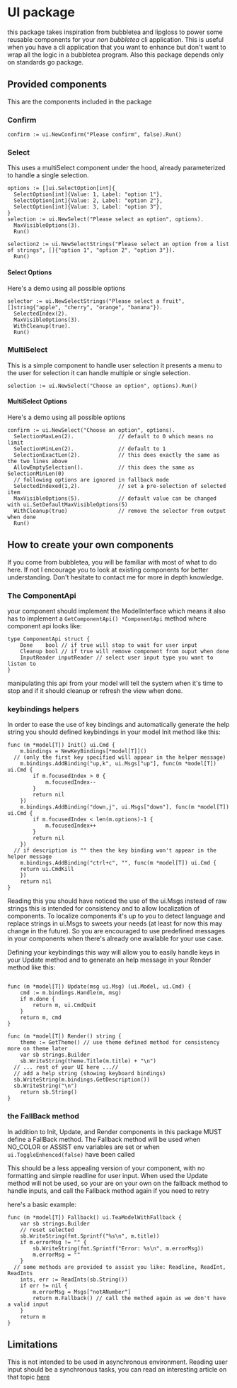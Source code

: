 # UI package

this package takes inspiration from bubbletea and lipgloss to power some reusable components for your _non bubbletea_ cli application. This is useful when you have a cli application that you want to enhance but don't want to wrap all the logic in a bubbletea program. Also this package depends only on standards go package.

## Provided components
This are the components included in the package
### Confirm
```golang
confirm := ui.NewConfirm("Please confirm", false).Run()
```
### Select
This uses a multiSelect component under the hood, already parameterized to handle a single selection.
```golang
options := []ui.SelectOption[int]{
  SelectOption[int]{Value: 1, Label: "option 1"},
  SelectOption[int]{Value: 2, Label: "option 2"},
  SelectOption[int]{Value: 3, Label: "option 3"},
}
selection := ui.NewSelect("Please select an option", options).
  MaxVisibleOptions(3).
  Run()

selection2 := ui.NewSelectStrings("Please select an option from a list of strings", []{"option 1", "option 2", "option 3"}).
  Run()
```

#### Select Options
Here's a demo using all possible options
```golang
selector := ui.NewSelectStrings("Please select a fruit", []string{"apple", "cherry", "orange", "banana"}).
  SelectedIndex(2).
  MaxVisibleOptions(3).
  WithCleanup(true).
  Run()
```

### MultiSelect
This is a simple component to handle user selection it presents a menu to the user for selection it can handle multiple or single selection.
```golang
selection := ui.NewSelect("Choose an option", options).Run()

```
#### MultiSelect Options
Here's a demo using all possible options
```golang
confirm := ui.NewSelect("Choose an option", options).
  SelectionMaxLen(2).              // default to 0 which means no limit
  SelectionMinLen(2).              // default to 1
  SelectionExactLen(2).            // this does exactly the same as the two lines above
  AllowEmptySelection().           // this does the same as SelectionMinLen(0)
  // following options are ignored in fallback mode
  SelectedIndexed(1,2).            // set a pre-selection of selected item
  MaxVisibleOptions(5).            // default value can be changed with ui.SetDefaultMaxVisibleOptions(5)
  WithCleanup(true)                // remove the selector from output when done
  Run()

```

## How to create your own components
If you come from bubbletea, you will be familiar with most of what to do here. If not I encourage you to look at existing components for better understanding. Don't hesitate to contact me for more in depth knowledge.

### The ComponentApi
your component should implement the ModelInterface  which means it also has to implement a ```GetComponentApi() *ComponentApi``` method where component api looks like:
```golang
type ComponentApi struct {
	Done    bool // if true will stop to wait for user input
	Cleanup bool // if true will remove component from ouput when done
	InputReader inputReader // select user input type you want to listen to
}
```
manipulating this api from your model will tell the system when it's time to stop and if it should cleanup or refresh the view when done.


### keybindings helpers
In order to ease the use of key bindings and automatically generate the help string you should defined keybindings in your model Init method
like this:
```golang
func (m *model[T]) Init() ui.Cmd {
	m.bindings = NewKeyBindings[*model[T]]()
  // (only the first key specified will appear in the helper message)
	m.bindings.AddBinding("up,k", ui.Msgs["up"], func(m *model[T]) ui.Cmd {
		if m.focusedIndex > 0 {
			m.focusedIndex--
		}
		return nil
	})
	m.bindings.AddBinding("down,j", ui.Msgs["down"], func(m *model[T]) ui.Cmd {
		if m.focusedIndex < len(m.options)-1 {
			m.focusedIndex++
		}
		return nil
	})
  // if description is "" then the key binding won't appear in the helper message
	m.bindings.AddBinding("ctrl+c", "", func(m *model[T]) ui.Cmd {
    return ui.CmdKill
	})
	return nil
}
```
Reading this you should have noticed the use of the ui.Msgs instead of raw strings this is intended for consistency and to allow localization
of components. To localize components it's up to you to detect language and replace strings in ui.Msgs to sweets your needs (at least for now this may change in the future).
So you are encouraged to use predefined messages in your components when there's already one available for your use case.

Defining your keybindings this way will allow you to easily handle keys in your Update method and to generate an help message in your Render method like this:
```golang

func (m *model[T]) Update(msg ui.Msg) (ui.Model, ui.Cmd) {
	cmd := m.bindings.Handle(m, msg)
	if m.done {
		return m, ui.CmdQuit
	}
	return m, cmd
}

func (m *model[T]) Render() string {
	theme := GetTheme() // use theme defined method for consistency more on theme later
	var sb strings.Builder
	sb.WriteString(theme.Title(m.title) + "\n")
  // ... rest of your UI here ...//
  // add a help string (showing keyboard bindings)
  sb.WriteString(m.bindings.GetDescription())
  sb.WriteString("\n")
	return sb.String()
}
```

### the FallBack method
In addition to Init, Update, and Render components in this package MUST define a FallBack method. 
The Fallback method will be used when NO_COLOR or ASSIST env variables are set or when ```ui.ToggleEnhenced(false)``` have been called

This should be a less appealing version of your component, with no formatting and simple readline for user input. When used the Update method
will not be used, so your are on your own on the fallback method to handle inputs, and call the Fallback method again if you need to retry

here's a basic example: 
```golang
func (m *model[T]) Fallback() ui.TeaModelWithFallback {
	var sb strings.Builder
	// reset selected
	sb.WriteString(fmt.Sprintf("%s\n", m.title))
	if m.errorMsg != "" {
		sb.WriteString(fmt.Sprintf("Error: %s\n", m.errorMsg))
		m.errorMsg = ""
	}
  // some methods are provided to assist you like: Readline, ReadInt, ReadInts
	ints, err := ReadInts(sb.String())
	if err != nil {
		m.errorMsg = Msgs["notANumber"]
		return m.Fallback() // call the method again as we don't have a valid input
	}
	return m
}
```

## Limitations
This is not intended to be used in asynchronous environment. Reading user input should be a synchronous tasks, you can read an interesting article on that topic [here](https://dr-knz.net/bubbletea-control-inversion.html)
